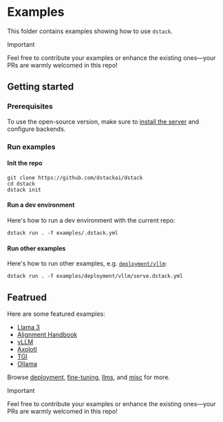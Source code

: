 # Examples

This folder contains examples showing how to use `dstack`.

> [!IMPORTANT]
> Feel free to contribute your examples or enhance the existing ones—your PRs are warmly welcomed in this repo!

## Getting started

### Prerequisites

To use the open-source version, make sure to [install the server](https://dstack.ai/docs/installation/) and configure backends.

### Run examples

#### Init the repo

```shell
git clone https://github.com/dstackai/dstack
cd dstack
dstack init
```

#### Run a dev environment

Here's how to run a dev environment with the current repo:

```shell
dstack run . -f examples/.dstack.yml
```

#### Run other examples

Here's how to run other examples, e.g. [`deployment/vllm`](deployment/vllm/):

```shell
dstack run . -f examples/deployment/vllm/serve.dstack.yml
```

## Featrued

Here are some featured examples:

- [Llama 3](llms/llama3/README.md)
- [Alignment Handbook](fine-tuning/alignment-handbook/README.md)
- [vLLM](deployment/vllm/README.md)
- [Axolotl](fine-tuning/axolotl/README.md)
- [TGI](deployment/tgi/README.md)
- [Ollama](deployment/ollama/README.md)

Browse [deployment](deployment), [fine-tuning](deployment), [llms](llms), and [misc](misc) for more.

> [!IMPORTANT]
> Feel free to contribute your examples or enhance the existing ones—your PRs are warmly welcomed in this repo!